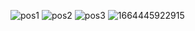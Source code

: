 
![pos1](https://user-images.githubusercontent.com/109274108/203010588-1b65862b-2fcd-4493-bf18-4e28e3b49d7f.jpg)
![pos2](https://user-images.githubusercontent.com/109274108/203010621-db65d69f-f160-45a3-aaa2-ac1aa78c5a3a.jpg)
![pos3](https://user-images.githubusercontent.com/109274108/203010636-37b4f87b-97ff-49ef-9880-7d847d10c9cc.jpg)
![1664445922915](https://user-images.githubusercontent.com/109274108/203010773-7473c943-b412-4bc5-89ec-a6cc1df98482.png)
